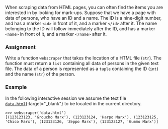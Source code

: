 When scraping data from HTML pages, you can often find the items you are interested in by looking for mark-ups. Suppose that we have a page with data of persons, who have an ID and a name. The ID is a nine-digit number, and has a marker `<id>` in front of it, and a marker `</id>` after it. The name belonging to the ID will follow immediately after the ID, and has a marker `<name>` in front of it, and a marker `</name>` after it.

### Assignment

Write a function `webscraper` that takes the location of a HTML file (`str`). The function must return a `list` containing all data of persons in the given text file. The data of a person is represented as a `tuple` containing the ID (`int`) and the name (`str`) of the person.

### Example

In the following interactive session we assume the text file [`data.html`](media/data/data.html){:target="_blank"} to be located in the current directory.

```console?lang=python&prompt=>>>
>>> webscraper('data.html')
[(123123123, 'Groucho Marx'), (123123124, 'Harpo Marx'), (123123125, 'Chico Marx'), (123123126, 'Zeppo Marx'), (123123127, 'Gummo Marx')]
```
